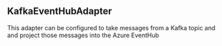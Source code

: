 ## KafkaEventHubAdapter

This adapter can be configured to take messages from a Kafka topic and and project those messages into the Azure EventHub
